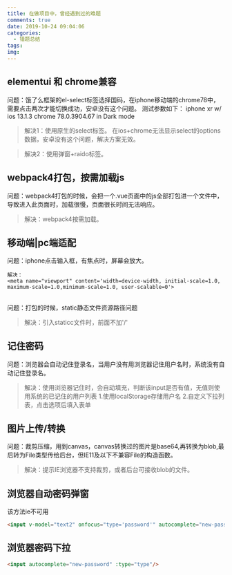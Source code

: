 ```yaml
---
title: 在做项目中，曾经遇到过的难题
comments: true
date: 2019-10-24 09:04:06
categories:
  - 错题总结
tags:
img:
---
```


## elementui 和 chrome兼容

问题：饿了么框架的el-select标签选择国码，在iphone移动端的chrome78中，需要点击两次才能切换成功，安卓没有这个问题。
测试参数如下：
iphone xr w/ ios 13.1.3
chrome 78.0.3904.67 in Dark mode	

> 解决1：使用原生的select标签。
>在ios+chrome无法显示select的options数据，安卓没有这个问题，解决方案无效。

> 解决2：使用弹窗+raido标签。

## webpack4打包，按需加载js

问题：webpack4打包的时候，会把一个.vue页面中的js全部打包进一个文件中，导致进入此页面时，加载很慢，页面很长时间无法响应。

> 解决：webpack4按需加载。

## 移动端|pc端适配

问题：iphone点击输入框，有焦点时，屏幕会放大。
```
解决：
<meta name="viewport" content='width=device-width, initial-scale=1.0, maximum-scale=1.0,minimum-scale=1.0, user-scalable=0'>
```

## 

问题：打包的时候，static静态文件资源路径问题

> 解决：引入staticc文件时，前面不加'/'

## 记住密码

问题：浏览器会自动记住登录名，当用户没有用浏览器记住用户名时，系统没有自动记住登录名。

> 解决：使用浏览器记住时，会自动填充，判断该input是否有值，无值则使用系统的已记住的用户列表
> 1.使用localStorage存储用户名
> 2.自定义下拉列表，点击选项后填入表单

## 图片上传/转换

问题：裁剪压缩，用到canvas，canvas转换过的图片是base64,再转换为blob,最后转为File类型传给后台，但IE11及以下不兼容File的构造函数。

> 解决：提示IE浏览器不支持裁剪，或者后台可接收blob的文件。

## 浏览器自动密码弹窗

该方法ie不可用

```html
<input v-model="text2" onfocus="type='password'" autocomplete="new-password" :type="type"/>
```

## 浏览器密码下拉

```html
<input autocomplete="new-password" :type="type"/>
```
